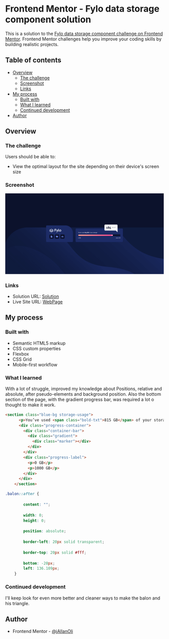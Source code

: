 # Frontend Mentor - Fylo data storage component solution

This is a solution to the [Fylo data storage component challenge on Frontend Mentor](https://www.frontendmentor.io/challenges/fylo-data-storage-component-1dZPRbV5n). Frontend Mentor challenges help you improve your coding skills by building realistic projects. 

## Table of contents

- [Overview](#overview)
  - [The challenge](#the-challenge)
  - [Screenshot](#screenshot)
  - [Links](#links)
- [My process](#my-process)
  - [Built with](#built-with)
  - [What I learned](#what-i-learned)
  - [Continued development](#continued-development)
- [Author](#author)

## Overview

### The challenge

Users should be able to:

- View the optimal layout for the site depending on their device's screen size

### Screenshot

![](./screenshot.png)

### Links

- Solution URL: [Solution](https://www.frontendmentor.io/solutions/fylodatastoragecomponent-using-flexbox-after-and-position-absolute-Lg3N39Fol1)
- Live Site URL: [WebPage](https://jallanoli.github.io/fylo-data-storage-component-master/)

## My process

### Built with

- Semantic HTML5 markup
- CSS custom properties
- Flexbox
- CSS Grid
- Mobile-first workflow

### What I learned

With a lot of struggle, improved my knowledge about Positions, relative and absolute, after pseudo-elements and background position. Also the bottom section of the page, with the gradient progress bar, was required a lot o thought to make it work.

```html
<section class="blue-bg storage-usage">
      <p>You’ve used <span class="bold-txt">815 GB</span> of your storage</p>
      <div class="progress-container">
        <div class="container-bar">
          <div class="gradient">
            <div class="marker"></div>
          </div>
        </div>
        <div class="progress-label">
          <p>0 GB</p>
          <p>1000 GB</p>
        </div>
      </div>
    </section>
```
```css
.balon::after {

        content: "";
    
        width: 0;
        height: 0;
    
        position: absolute;
    
        border-left: 20px solid transparent;
    
        border-top: 20px solid #fff;
    
        bottom: -20px;
        left: 136.109px;
    }
```

### Continued development

I'll keep look for even more better and cleaner ways to make the balon and his triangle.

## Author

- Frontend Mentor - [@jAllanOli](https://www.frontendmentor.io/profile/jAllanOli)
